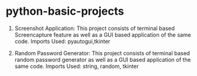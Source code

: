 # python-basic-projects
1) Screenshot Application: 
  This project consists of terminal based Screencapture feature as well as a GUI based application of the same code. Imports Used: pyautogui,tkinter
  
2) Random Password Generator: 
  This project consists of terminal based random password generator as well as a GUI based application of the same code. Imports Used: string, random, tkinter

